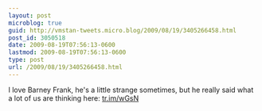 ```yaml
---
layout: post
microblog: true
guid: http://vmstan-tweets.micro.blog/2009/08/19/3405266458.html
post_id: 3050518
date: 2009-08-19T07:56:13-0600
lastmod: 2009-08-19T07:56:13-0600
type: post
url: /2009/08/19/3405266458.html
---
```

I love Barney Frank, he's a little strange sometimes, but he really said what a lot of us are thinking here: [tr.im/wGsN](http://tr.im/wGsN)
